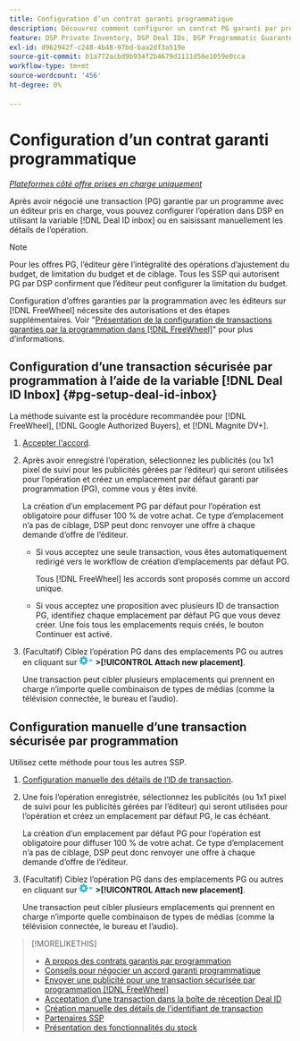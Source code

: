 ```yaml
---
title: Configuration d’un contrat garanti programmatique
description: Découvrez comment configurer un contrat PG garanti par programmation que vous avez négocié avec un éditeur.
feature: DSP Private Inventory, DSP Deal IDs, DSP Programmatic Guaranteed Deals
exl-id: d962942f-c248-4b48-97bd-baa2df3a519e
source-git-commit: b1a772acbd9b934f2b4679d1111d56e1059e0cca
workflow-type: tm+mt
source-wordcount: '456'
ht-degree: 0%

---
```


# Configuration d’un contrat garanti programmatique

*[Plateformes côté offre prises en charge uniquement](programmatic-guaranteed-about.md)*

Après avoir négocié une transaction (PG) garantie par un programme avec un éditeur pris en charge, vous pouvez configurer l’opération dans DSP en utilisant la variable [!DNL Deal ID inbox] ou en saisissant manuellement les détails de l’opération.

>[!NOTE]
>
> Pour les offres PG, l’éditeur gère l’intégralité des opérations d’ajustement du budget, de limitation du budget et de ciblage. Tous les SSP qui autorisent PG par DSP confirment que l’éditeur peut configurer la limitation du budget.
>
> Configuration d’offres garanties par la programmation avec les éditeurs sur [!DNL FreeWheel] nécessite des autorisations et des étapes supplémentaires. Voir &quot;[Présentation de la configuration de transactions garanties par la programmation dans [!DNL FreeWheel]](freewheel-overview.md)&quot; pour plus d’informations.

## Configuration d’une transaction sécurisée par programmation à l’aide de la variable [!DNL Deal ID Inbox] {#pg-setup-deal-id-inbox}

La méthode suivante est la procédure recommandée pour [!DNL FreeWheel], [!DNL Google Authorized Buyers], et [!DNL Magnite DV+].

1. [Accepter l&#39;accord](deal-id-inbox-accept.md).

1. Après avoir enregistré l’opération, sélectionnez les publicités (ou 1x1 pixel de suivi pour les publicités gérées par l’éditeur) qui seront utilisées pour l’opération et créez un emplacement par défaut garanti par programmation (PG), comme vous y êtes invité.

   La création d’un emplacement PG par défaut pour l’opération est obligatoire pour diffuser 100 % de votre achat. Ce type d’emplacement n’a pas de ciblage, DSP peut donc renvoyer une offre à chaque demande d’offre de l’éditeur.

   * Si vous acceptez une seule transaction, vous êtes automatiquement redirigé vers le workflow de création d’emplacements par défaut PG.

     Tous [!DNL FreeWheel] les accords sont proposés comme un accord unique.

   * Si vous acceptez une proposition avec plusieurs ID de transaction PG, identifiez chaque emplacement par défaut PG que vous devez créer. Une fois tous les emplacements requis créés, le bouton Continuer est activé.

1. (Facultatif) Ciblez l’opération PG dans des emplacements PG ou autres en cliquant sur ![Menu Options](/help/dsp/assets/options-menu.png) **>[!UICONTROL Attach new placement]**.

   Une transaction peut cibler plusieurs emplacements qui prennent en charge n’importe quelle combinaison de types de médias (comme la télévision connectée, le bureau et l’audio).

## Configuration manuelle d’une transaction sécurisée par programmation

Utilisez cette méthode pour tous les autres SSP.

1. [Configuration manuelle des détails de l’ID de transaction](deal-id-create.md).

1. Une fois l’opération enregistrée, sélectionnez les publicités (ou 1x1 pixel de suivi pour les publicités gérées par l’éditeur) qui seront utilisées pour l’opération et créez un emplacement par défaut PG, le cas échéant.

   La création d’un emplacement par défaut PG pour l’opération est obligatoire pour diffuser 100 % de votre achat. Ce type d’emplacement n’a pas de ciblage, DSP peut donc renvoyer une offre à chaque demande d’offre de l’éditeur.

1. (Facultatif) Ciblez l’opération PG dans des emplacements PG ou autres en cliquant sur ![Menu Options](/help/dsp/assets/options-menu.png) **>[!UICONTROL Attach new placement]**.

   Une transaction peut cibler plusieurs emplacements qui prennent en charge n’importe quelle combinaison de types de médias (comme la télévision connectée, le bureau et l’audio).

>[!MORELIKETHIS]
>
>* [A propos des contrats garantis par programmation](programmatic-guaranteed-about.md)
>* [Conseils pour négocier un accord garanti programmatique](/help/dsp/inventory/programmatic-guaranteed-tips.md)
>* [Envoyer une publicité pour une transaction sécurisée par programmation [!DNL FreeWheel]](freewheel-submit.md)
>* [Acceptation d’une transaction dans la boîte de réception Deal ID](deal-id-inbox-accept.md)
>* [Création manuelle des détails de l’identifiant de transaction](deal-id-create.md)
>* [Partenaires SSP](ssp-partners.md)
>* [Présentation des fonctionnalités du stock](inventory-overview.md)
